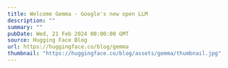 ```yaml
---
title: Welcome Gemma - Google's new open LLM
description: ""
summary: ""
pubDate: Wed, 21 Feb 2024 00:00:00 GMT
source: Hugging Face Blog
url: https://huggingface.co/blog/gemma
thumbnail: "https://huggingface.co/blog/assets/gemma/thumbnail.jpg"
---
```



